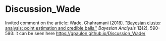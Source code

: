 # Discussion_Wade
Invited comment on the article: Wade, Ghahramani (2018). ["Bayesian cluster analysis: point estimation and credible balls."](https://projecteuclid.org/euclid.ba/1508378464) *Bayesian Analysis* **13**(2), 590-593: it can be seen here https://gpaulon.github.io/Discussion_Wade/
